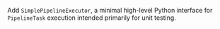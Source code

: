 Add `SimplePipelineExecutor`, a minimal high-level Python interface for `PipelineTask` execution intended primarily for unit testing.
